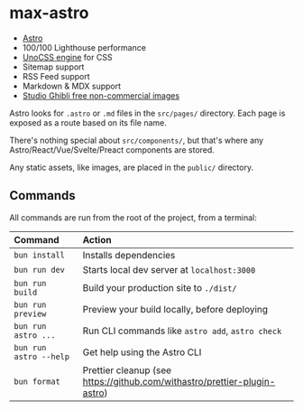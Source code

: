 # max-astro

- [Astro](https://github.com/withastro/astro)
- 100/100 Lighthouse performance
- [UnoCSS engine](https://github.com/unocss/unocss) for CSS
- Sitemap support
- RSS Feed support
- Markdown & MDX support
- [Studio Ghibli free non-commercial images](https://www.ghibli.jp/info/013344/)

Astro looks for `.astro` or `.md` files in the `src/pages/` directory. Each page is exposed as a route based on its file name.

There's nothing special about `src/components/`, but that's where any Astro/React/Vue/Svelte/Preact components are stored.

Any static assets, like images, are placed in the `public/` directory.

## Commands

All commands are run from the root of the project, from a terminal:

| Command                | Action                                                                    |
| :--------------------- | :------------------------------------------------------------------------ |
| `bun install`          | Installs dependencies                                                     |
| `bun run dev`          | Starts local dev server at `localhost:3000`                               |
| `bun run build`        | Build your production site to `./dist/`                                   |
| `bun run preview`      | Preview your build locally, before deploying                              |
| `bun run astro ...`    | Run CLI commands like `astro add`, `astro check`                          |
| `bun run astro --help` | Get help using the Astro CLI                                              |
| `bun format`           | Prettier cleanup (see https://github.com/withastro/prettier-plugin-astro) |
